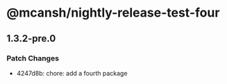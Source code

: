 # @mcansh/nightly-release-test-four

## 1.3.2-pre.0

### Patch Changes

- 4247d8b: chore: add a fourth package
